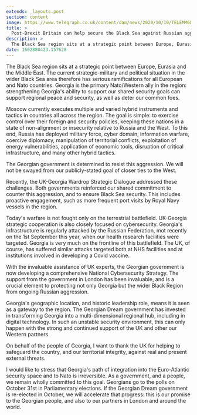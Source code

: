 ```yaml
--- 
extends: _layouts.post 
section: content 
image: https://www.telegraph.co.uk/content/dam/news/2020/10/10/TELEMMGLPICT000241451585_trans_NvBQzQNjv4BqxXCI9Wh-V1PVtkHuRtXNlE4xpShTF_AG0qITHKkRWl4.jpeg?impolicy=logo-overlay 
title: > 
  Post-Brexit Britain can help secure the Black Sea against Russian aggression 
description: > 
  The Black Sea region sits at a strategic point between Europe, Eurasia and the Middle East.The current strategic-military and political situation in the wider Black Sea area therefore has serious ramifications for all European and Nato countries.Both governments reinforced our shared commitment to counter this aggression, and to ensure Black Sea security.With the invaluable assistance of UK experts, the Georgian government is now developing a comprehensive National Cybersecurity Strategy.The support from the government in London has been invaluable, and is a crucial element to protecting not only Georgia but the wider Black Region from ongoing Russian aggression. 
date: 1602880423.157628 
--- 
```

The Black Sea region sits at a strategic point between Europe, Eurasia and the Middle East. The current strategic-military and political situation in the wider Black Sea area therefore has serious ramifications for all European and Nato countries. Georgia is the primary Nato/Western ally in the region: strengthening Georgia's ability to support our shared security goals can support regional peace and security, as well as deter our common foes.

Moscow currently executes multiple and varied hybrid instruments and tactics in countries all across the region. The goal is simple: to exercise control over their foreign and security policies, keeping these nations in a state of non-alignment or insecurity relative to Russia and the West. To this end, Russia has deployed military force, cyber domain, information warfare, coercive diplomacy, manipulation of territorial conflicts, exploitation of energy vulnerabilities, application of economic tools, disruption of critical infrastructure, and many other hybrid tactics.

The Georgian government is determined to resist this aggression. We will not be swayed from our publicly-stated goal of closer ties to the West.

Recently, the UK-Georgia Wardrop Strategic Dialogue addressed these challenges. Both governments reinforced our shared commitment to counter this aggression, and to ensure Black Sea security. This includes proactive engagement, such as more frequent port visits by Royal Navy vessels in the region.

Today's warfare is not fought only on the terrestrial battlefield. UK-Georgia strategic cooperation is also closely focused on cybersecurity. Georgia's infrastructure is regularly attacked by the Russian Federation, mot recently on the 1st September this year, when our health research facilities were targeted. Georgia is very much on the frontline of this battlefield. The UK, of course, has suffered similar attacks targeted both at NHS facilities and at institutions involved in developing a Covid vaccine.

With the invaluable assistance of UK experts, the Georgian government is now developing a comprehensive National Cybersecurity Strategy. The support from the government in London has been invaluable, and is a crucial element to protecting not only Georgia but the wider Black Region from ongoing Russian aggression.

Georgia's geographic location, and historic leadership role, means it is seen as a gateway to the region. The Georgian Dream government has invested in transforming Georgia into a multi-dimensional regional hub, including in digital technology. In such an unstable security environment, this can only happen with the strong and continued support of the UK and other our Western partners.

On behalf of the people of Georgia, I want to thank the UK for helping to safeguard the country, and our territorial integrity, against real and present external threats.

I would like to stress that Georgia's path of integration into the Euro-Atlantic security space and to Nato is irreversible. As a government, and a people, we remain wholly committed to this goal. Georgians go to the polls on October 31st in Parliamentary elections. If the Georgian Dream government is re-elected in October, we will accelerate that progress: this is our promise to the Georgian people, and also to our partners in London and around the world.